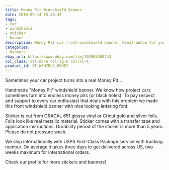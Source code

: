 ```yaml
---
title: Money Pit Windshield Banner
date: 2018-09-14 15:38:32
tags:
- car
- windshield
- sticker
- banner
description: Money Pit car front windshield banner. Great addon for your modified projet car or show car.
categories:
- Banners
ebay_url: https://www.ebay.com/itm/192985300443
col_class: col-md-6 col-lg-6 col-xl-4
product_id: ST_WSHIELD_MONEY
---
```


Sometimes your car project turns into a real Money Pit...

<!-- more -->
<!-- {% asset_img content-image money-pit-car-auto-windshield-sticker-banner.jpg 'Money Pit windshield vinyl banner sticker"Money Pit windshield vinyl banner sticker"' %} -->

Handmade "Money Pit" windshield banner. We know how project cars sometimes turn into  endless money pits (or black holes). To pay respect and support to every car enthusiast that deals with this problem we made this front windshield banner with nice looking lettering font.

Sticker is cut from ORACAL 651 glossy vinyl or Cricut gold and silver foils. Foils look like real metallic material. Sticker comes with a transfer tape and application instructions. Durability period of the sticker is more than 5 years. Please do not pressure wash.

We ship internationally with USPS First-Class Package service with tracking number. On average it takes three days to get delivered across US, two weeks maximum for international orders.

Check our profile for more stickers and banners!